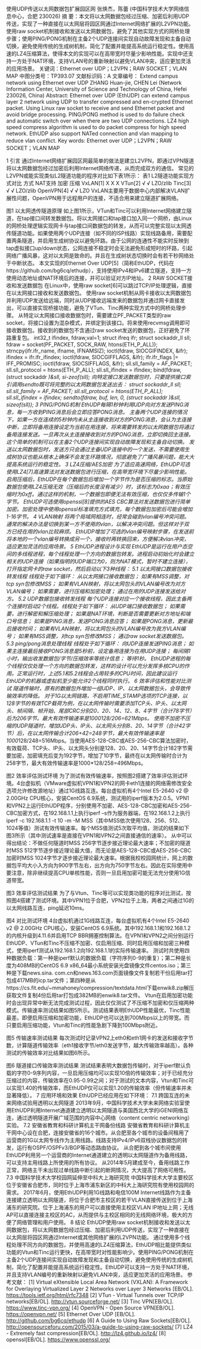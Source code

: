 使用UDP传送以太网数据包扩展园区网
张焕杰，陈蕾
(中国科学技术大学网络信息中心，合肥 230026)
摘  要：本文将以太网数据包经过压缩、加密后利用UDP传送，实现了一种直接在以太网层将园区网通过Internet网络扩展的L2VPN功能。使用raw socket机制接收和发送以太网数据包，避免了其他实现方式的网桥处理步骤；使用PING/PONG机制在主备2个UDP连接间实现自动故障发现和主备自动切换，避免使用传统的生成树机制，简化了配置并能提高系统运行稳定性。使用高速的LZ4压缩算法，使得本文的实现可以在高带宽时尽量少影响性能。实现中还支持一方处于NAT环境，支持VLAN号的重新映射以避免VLAN冲突，适应更加灵活的应用场景。
关键词：Ethernet over UDP；L2VPN；RAW SOCKET；VLAN MAP
中图分类号：TP393.07                     文献标识码：A                     文章编号：
Extend campus network using Ethernet over UDP
ZHANG Huan-jie, CHEN Lei
(Network Information Center, University of Science and Technology of China, Hefei 230026, China)
Abstract: Ethernet over UDP (EthUDP) can extend campus layer 2 network using UDP to transfer compressed and en-crypted Ethernet packet. Using Linux raw socket to receive and send Ethernet packet and avoid bridge processing. PING/PONG method is used to do failure check and automatic switch over when there are two UDP connections. LZ4 high speed compress algorithm is used to do packet compress for high speed network. EthUDP also support NATed connection and vlan mapping to reduce vlan conflict.
Key words: Ethernet over UDP；L2VPN；RAW SOCKET；VLAN MAP

 
1  引言
通过Internet网络扩展园区网最简单的做法是建立L2VPN，即通过VPN隧道将以太网数据包经过加密后利用Internet网络传递，从而完成双方的通信。
常见的L2VPN或能实现类似L2隧道功能的程序对比如下表1所示：
表1 L2隧道功能实现方式对比
方式	NAT支持	加密	压缩
VxLAN[1]	X	X	X
VTun[2]	√	√	LZO/zlib
Tinc[3]	√	√	LZO/zlib
OpenVPN[4]	√	√	LZO
VxLAN主要用于数据中心内部解决VLAN扩展性问题，OpenVPN用于远程用户的连接，不适合用来建立隧道扩展网络。
 
图1 以太网透传隧道原理
如上图1所示，VTun和Tinc可以利用Internet网络建立隧道，在tap接口间转发数据包。将以太网接口和tap接口加入同一个网桥，由Linux的网桥处理逻辑实现网卡与tap接口间数据包的转发，从而可以完整实现以太网透传隧道功能。如果使用两个UDP连接（如不同的ISP线路）实现线路备用，需要配置两条隧道，并启用生成树协议以避免环路。由于公网的连通性不能实时反映到tap虚拟接口up/down状态，公网连接不稳定时会无法避免形成短时的环路，引起网络广播风暴，这对以太网是致命的。并且在生成树状态切换时会有若干秒网络处于中断状态。
本文实现的Ethernet Over UDP[5]（简称EthUDP，代码在https://github.com/bg6cq/ethudp），支持使用IPv4和IPv6建立隧道，支持一方使用动态地址或NAT环境后的连接，并可以验证对方IP地址。
2  RAW SOCKET接收和发送数据包
在Linux中，使用raw socket[6]可以跳过TCP/IP处理逻辑，直接在以太网接口接收和发送数据包。
使用raw socket机制从网卡接收以太网数据包并利用UDP发送给远端，同时从UDP接收远端发来的数据包并通过网卡直接发出，可以直接实现桥接功能，避免了VTun、Tinc两种实现方式中的网桥处理步骤。
从特定以太网接口接收数据包时，需要建立PF_PACKET类型的raw socket，将接口设置为混杂模式，并绑定到该接口。将来使用recvmsg调用即可接收数据包。接收到的数据包不含通过raw socket发送的数据包，正好避免了环路重复包。
int32_t ifindex, fdraw,val=1;
struct ifreq ifr;
struct sockaddr_ll sll;
fdraw = socket(PF_PACKET, SOCK_RAW, htons(ETH_P_ALL));
strncpy(ifr.ifr_name, ifname, IFNAMSIZ);
ioctl(fdraw, SIOCGIFINDEX, &ifr);
ifindex = ifr.ifr_ifindex;
ioctl(fdraw, SIOCGIFFLAGS, &ifr);
ifr.ifr_flags |= IFF_PROMISC;
ioctl(fdraw, SIOCSIFFLAGS, &ifr);
sll.sll_family = AF_PACKET;
sll.sll_protocol = htons(ETH_P_ALL);
sll.sll_ifindex = ifindex;
bind(fdraw, (struct sockaddr *)&sll, si-zeof(sll);
向特定接口发送数据包时，只要提供接口索引调用sendto既可将完整的以太网数据包发送出去：
struct sockaddr_ll sll;
sll.sll_family = AF_PACKET;
sll.sll_protocol = htons(ETH_P_ALL);
sll.sll_ifindex = ifindex;
sendto(fdraw, buf, len, 0, (struct sockaddr *)&sll, sizeof(sll));
3  PING/PONG机制
EthUDP每隔1秒钟利用UDP向对方发送PING消息，每一方收到PING消息后会立即应答PONG消息。
主备两个UDP连接的情况下，如果一方在连续的5秒钟内未从主连接收到对方的PONG消息，会认为主连接中断，立即将备用连接设定为当前在用连接，将来需要转发的以太网数据包将通过备用连接发送。一旦再次从主连接接收到对方的PONG消息，立即切换回主连接。这个简单的机制可以在主备2个UDP连接间实现自动故障发现和主备自动切换。 
发送以太网数据包时，发送方只会通过主备UDP连接中的一个发送，不需要使用生成树协议也能从根本上确保不会发生环路情况，彻底避免了广播风暴问题，能大大提高系统运行的稳定性。
3  LZ4压缩/AES加密
为了适应高速网络，EthUDP可选使用LZ4[7]高速算法对发送数据包进行压缩，在高带宽环境下尽量少影响性能。
启用压缩后，EthUDP在每个数据包后增加一个字节作为是否压缩的标志。当原始数据包使用LZ4压缩无效（压缩后的长度没有减少）时，该标志为0xaa；有效压缩时为0xff。通过这样的机制，一个数据包即便无法有效压缩，也仅仅多传输1个字节。
EthUDP可选使用openssl[8]提供的AES CBC算法对发送数据包进行简单加密。加密处理中使用openssl标准填充方式填充，每个数据包加密后可能会增加1-16字节。
4  VLAN映射
将两个局域网相连时，经常会碰到vlan编号冲突问题。通常的解决办法是切换到某一方不使用的vlan，以解决冲突问题。但这样对于双方已经在用的vlan比较麻烦。
EthUDP增加了可选的vlan编号映射步骤，在发送前将本地的一个vlan编号转换成另一个，接收时再转换回来，方便解决vlan冲突，适应更加灵活的应用场景。
5  EthUDP进程设计与实现
EthUDP是运行在用户态空间的多线程进程，每个线程处理一个方向的数据包转发。进程启动初始化时会建立相关的UDP连接（如果指明的UDP端口为0，则为NAT模式，暂时不建立连接），打开指定网卡的raw socket，然后启动以下3种线程：
5.1 以太网接口数据包接收转发线程
	线程处于如下循环：
从以太网接口接收数据包；
如果有MSS调整，对tcp syn包修改MSS；
如果有VLAN映射，将以太网包头的VLAN编号改为对方VLAN编号；
如果需要，进行压缩和加密处理；
通过在用的UDP连接发送给对方。
5.2 UDP数据包接收转发线程
	每个UDP连接对应一个接收线程，因此主备两个连接时启动2个线程。线程处于如下循环：
从UDP端口接收数据包；
如果需要，进行解密和解压缩处理；
如果是NAT环境，判断是否需要更新对方地址和端口号信息；
如果是PING消息，发送PONG消息应答；
如果是PONG消息，更新最后接收时间；
如果有VLAN映射，将以太网包头的VLAN编号改为我方VLAN编号；
如果有MSS调整，对tcp syn包修改MSS；
通过raw socket发送数据包。
5.3 ping/pong消息处理线程
线程处于如下循环：
向UDP连接发送PING消息；
如果主连接最后接收PONG消息是5秒前，设定备用连接为在用UDP连接；
每间隔1小时，输出收发数据包/字节/压缩效率等统计信息；
等待1秒。
EthUDP进程的每个线程仅仅处理一个方向的数据包转发，这样的设计可以充分发挥多核CPU的作用。正常运行时，上述5.1和5.2线程会占用较多的CPU时间，因此建议运行EthUDP的机器或虚拟机至少能允许2个线程同时执行。
6  效率评估和性能对比测试
隧道传输时，原有的数据包外增加一组UDP、IP、以太网数据包头，会导致传输效率的降低。
对于1G以太网链路，不启用TIME_STAMP选项的TCP连接，以128字节的有效TCP载荷为例，在以太网传输时需要添加TCP头、IP头、以太网头、帧间隔、帧开始、尾部CRC分别20、20、14、12、8、4字节（合计78字节）后为206字节。最大有效传输速率是1000*128/206=621Mbps。
使用不加密不压缩的UDP隧道时，增加UDP头、IP头、以太网头分别8、20、14字节（合计42字节）后，在以太网传输合计206+42=248字节，最大有效传输速率是1000*128/248=516Mbps。当使用AES-128-CBC或AES-256-CBC算法加密时，有效载荷、TCP头、IP头、以太网头分别是128、20、20、14字节合计182字节需要加密，加密填充后变为192字节，增加了10字节，最终在以太网传输时合计为258字节，最大有效传输速率是1000*128/258=496Mbps。
 
图2 效率评估测试环境
为了测试有效传输速率，按照图2搭建了效率评估测试环境。4台虚拟机（VMware虚拟机VPN1和VPN2的网卡eth1连接的网络需修改安全选项允许修改源地址）通过1G线路互连。每台虚拟机有4个Intel E5-2640 v2 @ 2.00GHz CPU核心，安装CentOS 6.9系统，测试用的iperf版本为2.0.5。VPN1和VPN2上运行EthUDP程序，分别使用不加密、AES-128-CBC加密和AES-256-CBC加密方式，在192.168.1.1上执行iperf –s作为服务器端，在192.168.1.2上执行iperf -c 192.168.1.1 -t 10 -m -M MSS（其中MSS依次使用128、256、512、1024等值）测试有效传输速率。每个MSS值测试5次取平均值，测试的结果如下图3所示（其中测试速率是直接在VPN1和VPN2之间直接通信的速率）。
从中可以得出结论：不做任何隧道时MSS 256字节逐步接近理论最大速率；不加密的隧道时MSS 512字节逐步接近理论最大值，而无论是AES-128-CBC或AES-256-CBC加密时MSS 1024字节才逐步接近理论最大速率。根据我校校园网统计，网上的数据包平均大小入方向为900字节左右，出方向为750字节左右。因此在实际使用中要注意，除非继续提高CPU单核性能，否则一旦启用加密可能无法充分使用1G信道带宽。
 
图3 效率评估测试结果
为了与Vtun、Tinc等可以实现类功能的程序对比测试，按照图4搭建了测试环境。其中VPN1位于合肥，VPN2位于上海，两者之间通过1G的以太网线路互连，ping延迟10ms。
 
图4 对比测试环境
4台虚拟机通过1G线路互连，每台虚拟机有4个Intel E5-2640 v2 @ 2.00GHz CPU核心，安装CentOS 6.9系统。其中192.168.1.1和192.168.1.2的内核升级到4.11.6并启用TCP BBR拥塞控制算法。在VPN1和VPN2之间分别运行EthUDP、VTun和Tinc不压缩不加密、仅启用压缩、同时启用压缩和加密三种模式，使用iperf测试从192.168.1.2向192.168.1.1的实际传输速率。
测试时共使用四种数据负载：第一种是iperf默认的数据负载（字符序列0-9的重复）；第二种是长度为408MB的CentOS 6.9 x86_64最小系统安装光盘镜像文件centos.iso；第三种是下载news.sina. com.cn和news.163.com页面镜像文件复制若干份后用tar打包成417MB的icp.tar文件；第四种是从https://cs.fit.edu/~mmahoney/compression/textdata.html下载enwik8.zip解压获取文件复制4份后用tar打包成382MB的enwik8.tar文件。
Vtun在启用加密功能时会出现异常中断无法完成测试过程，因此仅仅测试了不压缩不加密和仅压缩两种模式。传输速率测试结果如图5所示。测试结果表明EthUDP性能最优，Tinc性能最差。即便启用压缩和加密功能，EthUDP也可以达到700Mbps以上的带宽。而只要启用压缩功能，Vtun和Tinc的性能急剧下降到100Mbps附近。
 
图5 传输速率测试结果
每次测试时记录VPN2上eth0和eth1网卡的发送和接收字节数，计算隧道传输效率（eth1接收字节/eth0发送字节，越大传输效率越高）。各种测试的传输效率对比结果如图6所示。
 
图6 隧道接口传输效率测试结果
测试结果表明大数据包传输时，对于iperf默认负载的字符0-9序列内容，一旦启用压缩均可以实现10倍的传输效率；对于已经充分压缩过的内容，传输效率在0.95-0.99之间；对于测试的文本内容，Vtun和Tinc可以实现1.40的传输效率，而EthUDP仅可以实现1.20的传输效率（但传输速率并未显著降低）。
7  应用环境和效果
EthUDP已经应用在如下环境：
7.1 跨国互连的未来网络试验用透明以太网隧道
    2013年9月，中国科学技术大学未来网络实验室使用EthUDP利用Internet通道建立透明以太网隧道与美国西北大学的iGENI网络互连，通过透明隧道开展广域范围的内容中心网络（content centric networking）实验。
7.2 安徽省教育和科研计算机主干网备份线路
安徽省教育和科研计算机主干网中心设在合肥，连接安徽省的16个城市。从合肥至各个城市的设备间租用了运营商的1G以太网专线作为主用线路。线路支持IPv4/IPv6双栈协议数据包的转发，运行有OSPF/OSPFv3/BGP等动态路由协议。
从合肥到各个城市间使用EthUDP利用另一个运营商的Internet通道建立的透明以太网隧道作为备用线路，可以支持主用线路上所使用的所有协议。
从2014年5月建成至今，备用线路工作正常，网络主干未出现过单线路中断引起的断网情况，大大提高了网络可用性。
7.3 中国科学技术大学校园网延伸至中科大上海研究院
中国科学技术大学主要校区位于安徽省合肥市，同时位于上海市浦东新区的中科大上海研究院有使用校园网的需求。
2017年6月，使用EthUDP利用1G线路和电信100M Internet线路作为主备连接建立透明以太网隧道，将位于合肥市主校区的若干VLAN直接传送到位于上海浦东的研究院。位于上海浦东的用户可以直接使用主校区VLAN IP地址上网；无线AP可以直接连接主校区的AC，从而提供与主校区相同的无线网络环境，极大的方便了网络管理和用户使用。
8  结论
EthUDP使用raw socket机制接收和发送以太网数据包，将以太网数据包经过压缩、加密后利用UDP传送，实现了一种直接在以太网层将园区网通过Internet或其他网络扩展的L2VPN功能。
通过使用多个线程处理不同方向的数据包，并使用高速的LZ4压缩算法，EthUDP相比能提供类似功能的Vtun和Tinc运行更快，在高带宽时对性能影响少。使用PING/PONG机制在主备2个UDP连接间实现自动故障发现和主备自动切换，避免使用传统的生成树机制，简化了配置并能提高系统运行稳定性。EthUDP可以支持一方处于NAT环境，并且支持VLAN编号的重新映射以避免VLAN冲突，适应更加灵活的应用场景。
参考文献：
[1] 	Virtual eXtensible Local Area Network (VXLAN): A Framework    for Overlaying Virtualized Layer 2 Networks over Layer 3 Networks [EB/OL]. https://tools.ietf.org/html/rfc7348
[2] 	VTun - Virtual Tunnels over TCP/IP networks[EB/OL]. http://vtun.sourceforge.net/
[3] 	Tinc VPN[EB/OL]. https://www.tinc-vpn.org/
[4]	OpenVPN - Open Source VPN[EB/OL]. https://openvpn.net/
[5]	Ethernet Over UDP [EB/OL]. http://github.com/bg6cq/ethudp
[6]	A Guide to Using Raw Sockets[EB/OL]. http://opensourceforu.com/2015/03/a-guide-to-using-raw-sockets/
[7] 	LZ4 - Extremely fast compression[EB/OL]. http://lz4.github.io/lz4/
[8] 	openssl[EB/OL]. https://www.openssl.org/
